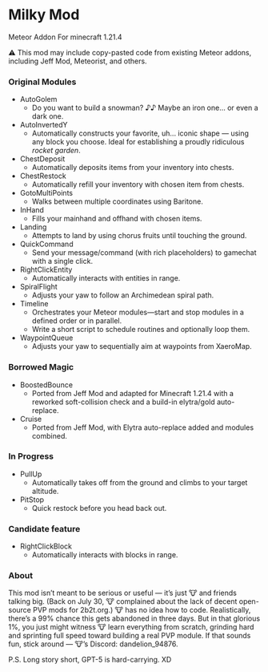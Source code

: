 # Milky Mod
Meteor Addon For minecraft 1.21.4

⚠️ This mod may include copy-pasted code from existing Meteor addons, including Jeff Mod, Meteorist, and others.

### Original Modules
- AutoGolem
  - Do you want to build a snowman? ♪♪ Maybe an iron one... or even a dark one.
- AutoInvertedY
  - Automatically constructs your favorite, uh... iconic shape — using any block you choose. Ideal for establishing a proudly ridiculous *rocket garden*.
- ChestDeposit
  - Automatically deposits items from your inventory into chests.
- ChestRestock
  - Automatically refill your inventory with chosen item from chests.
- GotoMultiPoints
   - Walks between multiple coordinates using Baritone.
- InHand
  - Fills your mainhand and offhand with chosen items.
- Landing
  - Attempts to land by using chorus fruits until touching the ground.
- QuickCommand
  - Send your message/command (with rich placeholders) to gamechat with a single click.
- RightClickEntity
  - Automatically interacts with entities in range.
- SpiralFlight
  - Adjusts your yaw to follow an Archimedean spiral path.
- Timeline
  - Orchestrates your Meteor modules—start and stop modules in a defined order or in parallel.
  - Write a short script to schedule routines and optionally loop them.
- WaypointQueue
  - Adjusts your yaw to sequentially aim at waypoints from XaeroMap.

### Borrowed Magic
 
- BoostedBounce
  - Ported from Jeff Mod and adapted for Minecraft 1.21.4 with a reworked soft-collision check and a build-in elytra/gold auto-replace.
- Cruise
  - Ported from Jeff Mod, with Elytra auto-replace added and modules combined.

### In Progress
- PullUp
  - Automatically takes off from the ground and climbs to your target altitude.
- PitStop
  - Quick restock before you head back out.
 
### Candidate feature
- RightClickBlock
  - Automatically interacts with blocks in range.


### About
This mod isn’t meant to be serious or useful — it’s just 🐮 and friends talking big. (Back on July 30, 🐮 complained about the lack of decent open-source PVP mods for 2b2t.org.) 🐮 has no idea how to code. Realistically, there’s a 99% chance this gets abandoned in three days. But in that glorious 1%, you just might witness 🐮 learn everything from scratch, grinding hard and sprinting full speed toward building a real PVP module. If that sounds fun, stick around — 🐮’s Discord: dandelion_94876.

P.S. Long story short, GPT-5 is hard-carrying. XD

